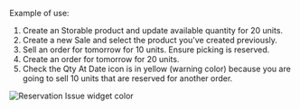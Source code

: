 Example of use:

1. Create an Storable product and update available quantity for 20 units.
1. Create a new Sale and select the product you've created previously.
1. Sell an order for tomorrow for 10 units. Ensure picking is reserved.
1. Create an order for tomorrow for 20 units.
1. Check the Qty At Date icon is in yellow (warning color) because you are going to sell 10 units that are reserved for another order.

![Reservation Issue widget color](../static/description/reservation_issue_color.png)
